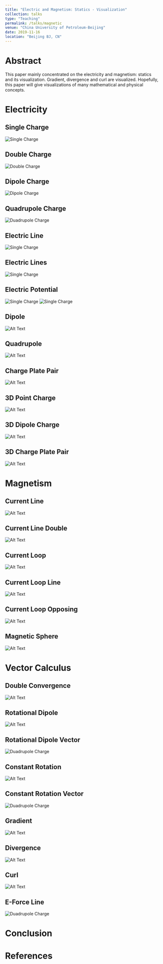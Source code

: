```yaml
---
title: "Electric and Magnetism: Statics - Visualization"
collection: talks
type: "Teaching"
permalink: /talks/magnetic
venue: "China University of Petroleum-Beijing"
date: 2019-11-16
location: "Beijing BJ, CN"
---
```




# Abstract

This paper mainly concentrated on the electricity and magnetism: 
statics and its visualization. Gradient, divergence and curl are 
visualized. Hopefully, this paper will give  visualizations of many 
mathematical and physical concepts.


# Electricity

## Single Charge
![Single Charge](./figs/singlecharge.png)

## Double Charge
![Double Charge](./figs/doublecharge.png)

## Dipole Charge
![Dipole Charge](./figs/dipolecharge.png)

## Quadrupole Charge
![Duadrupole Charge](./figs/quadrupolecharge.png)

## Electric Line
![Single Charge](./figs/electric-line.png)

## Electric Lines
![Single Charge](./figs/e-lines.png)

## Electric Potential
![Single Charge](./figs/e-potential.png)
![Single Charge](./figs/e-potential1.png)

## Dipole 
![Alt Text](./figs/dipolegif.gif)

## Quadrupole 
![Alt Text](./figs/quadrupole.gif)

## Charge Plate Pair
![Alt Text](./figs/chargeplate.gif)

## 3D Point Charge
![Alt Text](./figs/3dpointcharge.gif)

## 3D Dipole Charge
![Alt Text](./figs/3d-dipolecharge.gif)

## 3D  Charge Plate Pair
![Alt Text](./figs/3d-charge-plate-pair.gif)

# Magnetism
## Current Line
![Alt Text](./figs/current-line.gif)

## Current Line Double
![Alt Text](./figs/current-line-double.gif)

## Current Loop
![Alt Text](./figs/current-loop.gif)

## Current Loop Line
![Alt Text](./figs/current-loop-line.gif)

## Current Loop Opposing
![Alt Text](./figs/current-loop-opposing.gif)

## Magnetic Sphere
![Alt Text](./figs/mag-sphere.gif)

# Vector Calculus
## Double Convergence
![Alt Text](./figs/double-convergence.gif)

## Rotational Dipole
![Alt Text](./figs/rotational-dipole.gif)

## Rotational Dipole Vector
![Duadrupole Charge](./figs/rotational-dipole.png)

## Constant Rotation
![Alt Text](./figs/constant-rotation.gif)

## Constant Rotation Vector
![Duadrupole Charge](./figs/constant-rotation.png)

## Gradient
![Alt Text](./figs/gradient.gif)

## Divergence
![Alt Text](./figs/divergence.gif)

## Curl
![Alt Text](./figs/curl.gif)

## E-Force Line
![Duadrupole Charge](./figs/e-force-line.png)

# Conclusion

# References

